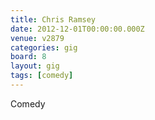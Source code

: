 ```yaml
---
title: Chris Ramsey
date: 2012-12-01T00:00:00.000Z
venue: v2879
categories: gig
board: 8
layout: gig
tags: [comedy]
---
```

Comedy